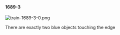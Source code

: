 #### 1689-3
![train-1689-3-0.png](https://github.com/lil-lab/nlvr/raw/master/nlvr/train/images/6/train-1689-3-0.png "train-1689-3-0.png")

There are exactly two blue objects touching the edge